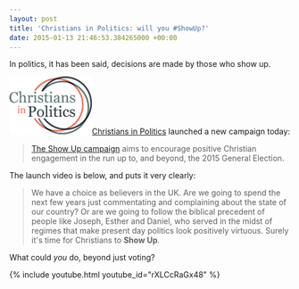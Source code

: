 ```yaml
---
layout: post
title: 'Christians in Politics: will you #ShowUp?'
date: 2015-01-13 21:46:53.384265000 +00:00
---
```

In politics, it has been said, decisions are made by those who show up.

[<img alt="Christians in Politics" title="Christians in Politics" src="/assets/christians-in-politics.png" class="alignright" />Christians in Politics](http://www.christiansinpolitics.org.uk/) launched a new campaign today:

> [The Show Up campaign](http://www.christiansinpolitics.org.uk/showup/) aims to encourage positive Christian engagement in the run up to, and beyond, the 2015 General Election.

The launch video is below, and puts it very clearly:

> We have a choice as believers in the UK. Are we going to spend the next few years just commentating and complaining about the state of our country? Or are we going to follow the biblical precedent of people like Joseph, Esther and Daniel, who served in the midst of regimes that make present day politics look positively virtuous. Surely it's time for Christians to **Show Up**.

What could _you_ do, beyond just voting?

{% include youtube.html youtube_id="rXLCcRaGx48" %}
